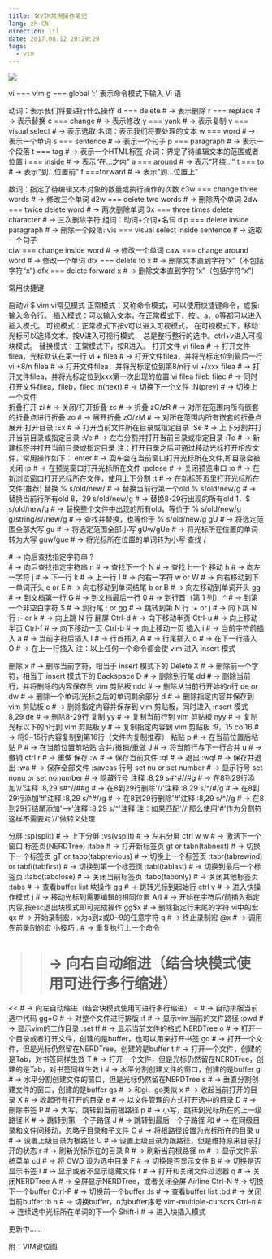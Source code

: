 ```yaml
---
title: 🛠VIM常用操作笔记
lang: zh-CN
direction: ltl
date: 2017.08.12 20:29:29
tags:
  - vim
---
```


![](https://images-cdn.shimo.im/OuPlkXGqRHUXSvv7/vi-vim-cheat-sheet-sch.gif!thumbnail)

vi === vim
g === global
':'    表示命令模式下输入
Vi 语

动词：表示我们将要进行什么操作
d === delete    # → 表示删除
r === replace    # → 表示替换
c === change    # → 表示修改
y === yank    # → 表示复制
v === visual select    # → 表示选取
名词：表示我们将要处理的文本
w === word    # → 表示一个单词
s === sentence    # → 表示一个句子
p === paragraph    # → 表示一个段落
t === tag    # → 表示一个HTML标签
介词：界定了待编辑文本的范围或者位置
i === inside    # → 表示“在...之内”
a === around    # → 表示“环绕...”
t === to    # → 表示“到...位置前”
f ===forward    # → 表示“到...位置上”

数词：指定了待编辑文本对象的数量或执行操作的次数
c3w === change three words    # → 修改三个单词
d2w === delete two words    # → 删除两个单词
2dw === twice delete word    # → 两次删除单词
3x === three times delete character    # → 三次删除字符
组词：动词+介词+名词
dip === delete inside paragraph    # → 删除一个段落:
vis === visual select inside sentence    # → 选取一个句子  
ciw === change inside word    # → 修改一个单词
caw === change around word    # → 修改一个单词
dtx === delete to x    # → 删除文本直到字符“x”（不包括字符“x”)
dfx === delete forward x    # → 删除文本直到字符“x”（包括字符“x”)

常用快捷键

启动vi
$ vim
vi常见模式
正常模式：又称命令模式，可以使用快捷键命令，或按:输入命令行。
插入模式：可以输入文本，在正常模式下，按i、a、o等都可以进入插入模式。
可视模式：正常模式下按v可以进入可视模式， 在可视模式下，移动光标可以选择文本。按V进入可视行模式， 总是整行整行的选中。ctrl+v进入可视块模式。
替换模式：正常模式下，按R进入。
打开文件
vi filea  # → 打开文件filea，光标默认在第一行
vi + filea  # → 打开文件filea，并将光标定位到最后一行
vi +8/n filea  # → 打开文件filea，并将光标定位到第8/n行 
vi +/xxx filea  # → 打开文件filea，并将光标定位到xxx第一次出现的位置
vi filea fileb filec  # → 同时打开文件filea，fileb，filec
:n(next)  # → 切换下一个文件
:N(prev)  # → 切换上一个文件  
折叠打开
zi  # → 关闭/打开折叠
zc  # → 折叠
zC/zR  # → 对所在范围内所有嵌套的折叠点进行折叠
zo  # → 展开折叠
zO/zM  # → 对所在范围内所有嵌套的折叠点展开
打开目录
:Ex <clipname>  # → 打开当前文件所在目录或指定目录
:Se <clipname>  # → 上下分割并打开当前目录或指定目录
:Ve <clipname>  # → 左右分割并打开当前目录或指定目录
:Te <clipname>  # → 新建标签并打开当前目录或指定目录
注：打开目录之后可通过移动光标打开相应文件，常用操作如下：
enter  # → 回车会在当前窗口打开光标所在文件,即目录会被关闭
:p  # → 在预览窗口打开光标所在文件
:pclose  # → 关闭预览串口
:o  # → 在新浏览窗口打开光标所在文件，使用上下分割
:t  # → 在新标签页里打开光标所在文件(推荐)
替换
% s/old/new/  # → 替换当前行第一个old
% s/old/new/g  # → 替换当前行所有old
8，29 s/old/new/g  # → 替换8-29行出现的所有old
1，$ s/old/new/g  # → 替换整个文件中出现的所有old，等价于 % s/old/new/g
g/string/s//new/g  # → 查找并替换，也等价于 % s/old/new/g
gU  # → 将选定范围全部大写
gu  # → 将选定范围全部小写
gUw/gUe  # → 将光标所在位置的单词转为大写
guw/gue  # → 将光标所在位置的单词转为小写
查找
/<search>  # → 向后查找指定字符串
?<search>  # → 向后查找指定字符串
n  # → 查找下一个
N  # → 查找上一个
移动
h  # → 向左一字符
j  # → 下一行
k  # → 上一行
l  # → 向右一字符
w or W  # → 向右移动到下一单词开头
e or E  # → 向右移动到单词结尾
b or B  # → 向左移动到单词开头
gg  # → 到文档第一行
G  # → 到文档最后一行
0  # → 到行首（第 1 列）
^  # → 到第一个非空白字符
$  # → 到行尾
:<N> or <N>gg  # → 跳转到第 N 行
:+<N> or <N>j  # → 向下跳 N 行
:-<N> or <N>k  # → 向上跳 N 行
翻屏
Ctrl-d  # → 向下移动半页
Ctrl-u  # → 向上移动半页
Ctrl-f  # → 向下移动一页
Ctrl-b  # → 向上移动一页
插入
i  # → 当前字符前插入
a  # → 当前字符后插入
I  # → 行首插入
A  # → 行尾插入
o  # → 在下一行插入
O  # → 在上一行插入
注：以上任何一个命令都会使 vim 进入 insert 模式

删除
x  # → 删除当前字符，相当于 insert 模式下的 Delete
X  # → 删除前一个字符，相当于 insert 模式下的 Backspace
D  # → 删除到行尾
dd  # → 删除当前行，并将删除的内容保存到 vim 剪贴板
ndd  # → 删除从当前行开始的n行
de or dw  # → 删除一个单词/光标之后的单词剩余部分
d<X>  # → 删除指定内容并保存到 vim 剪贴板
c<X>  # → 删除指定内容并保存到 vim 剪贴板，同时进入 insert 模式
8,29 de  # → 删除8-29行
复制
yy  # → 复制当前行到 vim 剪贴板
nyy  # → 复制光标以下的n行到 vim 剪贴板
y<X>  # → 复制指定内容到 vim 剪贴板
:9，15 co 16  # → 将9~15行内容复制到第16行（文件内复制推荐）
粘贴
p  # → 在当前位置后粘贴
P  # → 在当前位置前粘贴
合并/撤销/重做
J  # → 将当前行与下一行合并
u  # → 撤销
ctrl r  # → 重做
保存
:w  # → 保存当前文件
:q!  # → 退出
:wq!  # → 保存并退出
:wa  # → 保存全部文件
:saveas <new filename>
行号
set nu or set number  # → 显示行号
set nonu or set nonumber  # → 隐藏行号
注释
:8,29 s#^#//#g  # → 在8到29行添加‘//'注释
:8,29 s#^//##g  # → 在8到29行删除'//'注释
:8,29 s/^/#/g  # → 在8到29行添加‘#'注释
:8,29 s/^#//g  # → 在8到29行删除'#'注释
:8,29 s/^/<!--/g  # → 在8到29行开头添加'<!--'注释
:8,29 s/^/-->/g  # → 在8到29行结尾添加'-->'注释
:8,29 s/^<!--//g  # → 在8到29行开头删除'<!--'注释
:8,29 s/^/<!--/g  # → 在8到29行结尾删除'-->'注释
注：如果匹配'//'那么使用'#'作为分割符这样不需要对‘//'做转义处理

分屏
:sp(split)  # → 上下分屏
:vs(vsplit)  # → 左右分屏
ctrl w w  # → 激活下一个窗口
标签页(NERDTree)
:tabe <new filename>  # → 打开新标签页
gt or tabn(tabnext)  # → 切换下一个标签页
gT or tabp(tabprevious)  # → 切换上一个标签页
:tabr(tabrewind) or tabfi(tabfirst)  # → 切换到第一个标签页
:tabl(tablast)  # → 切换到最后一个标签页
:tabc(tabclose)  # → 关闭当前标签页
:tabo(tabonly)  # → 关闭其他标签页
:tabs  # → 查看buffer list
块操作
<n>gg  # → 跳转光标到起始行
ctrl v   # → 进入快操作模式
j  # → 移动光标到需要编辑的相同位置
A/I  # → 开始在字符后/前插入指定内容,按esc退出块模式即可完成操作
<n>gg$x  # → 删除指定行末尾的字符
vi中的宏
qx  # → 开始录制宏，x为a到z或0~9的任意字符 
q  # → 终止录制宏 
@x  # → 调用先前录制的宏
小技巧
.  # → 重复执行上一个命令
>>  # → 向右自动缩进（结合块模式使用可进行多行缩进）
<<  # → 向左自动缩进（结合块模式使用可进行多行缩进）
=  # → 自动排版当前选中代码
gg=G  # → 对整个文件进行排版
:f  # → 显示vim当前的文件路径
:pwd  # → 显示vim的工作目录
:set ff  # → 显示当前文件的格式
NERDTree
o  # → 打开一个目录或者打开文件，创建的是buffer，也可以用来打开书签
go  # → 打开一个文件，但是光标仍然留在NERDTree，创建的是buffer
t  # → 打开一个文件，创建的是Tab，对书签同样生效
T  # → 打开一个文件，但是光标仍然留在NERDTree，创建的是Tab，对书签同样生效
i  # → 水平分割创建文件的窗口，创建的是buffer
gi  # → 水平分割创建文件的窗口，但是光标仍然留在NERDTree
s  # → 垂直分割创建文件的窗口，创建的是buffer
gs  # → 和gi，go类似
x  # → 收起当前打开的目录
X  # → 收起所有打开的目录
e  # → 以文件管理的方式打开选中的目录
D  # → 删除书签
P  # → 大写，跳转到当前根路径
p  # → 小写，跳转到光标所在的上一级路径
K  # → 跳转到第一个子路径
J  # → 跳转到最后一个子路径
<C-j>和<C-k>  # → 在同级目录和文件间移动，忽略子目录和子文件
C  # → 将根路径设置为光标所在的目录
u  # → 设置上级目录为根路径
U  # → 设置上级目录为跟路径，但是维持原来目录打开的状态
r  # → 刷新光标所在的目录
R  # → 刷新当前根路径
m  # → 显示文件系统菜单 
cd  # → 将 CWD 设为选中目录
F  # → 切换是否显示文件
B  # → 切换是否显示书签
I  # → 显示或者不显示隐藏文件
f  # → 打开和关闭文件过滤器
q  # → 关闭NERDTree
A  # → 全屏显示NERDTree，或者关闭全屏
Airline
Ctrl-N  # → 切换下一个buffer
Ctrl-P  # → 切换前一个buffer
:ls  # → 查看buffer list
:bd  # → 关闭当前buffer
:b n  # → 切换buffer，n为buffer序号
vim-multiple-cursors
Ctrl-n  # → 连续选中光标所在单词的下一个
Shift-i  # → 进入块插入模式



更新中……

附：VIM键位图
